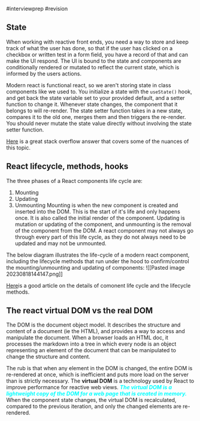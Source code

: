 #interviewprep #revision 

## State
When working with reactive front ends, you need a way to store and keep track of what the user has done, so that if the user has clicked on a checkbox or written test in a form field, you have a record of that and can make the UI respond. The UI is bound to the state and components are conditionally rendered or mutated to reflect the current state, which is informed by the users actions.

Modern react is functional react, so we aren't storing state in class components like we used to. You initialize a state with the `useState()` hook, and get back the state variable set to your provided default, and a setter function to change it. Whenever state changes, the component that it belongs to will re-render. The state setter function takes in a new state, compares it to the old one, merges them and then triggers the re-render. You should never mutate the state value directly without involving the state setter function.

[Here](https://stackoverflow.com/questions/37755997/why-cant-i-directly-modify-a-components-state-really) is a great stack overflow answer that covers some of the nuances of this topic.

## React lifecycle, methods, hooks
The three phases of a React components life cycle are:
1. Mounting
2. Updating
3. Unmounting
Mounting is when the new component is created and inserted into the DOM. This is the start of it's life and only happens once. It is also called the initial render of the component. Updating is mutation or updating of the component, and unmounting is the removal of the component from the DOM. A react component may not always go through every part of this life cycle, as they do not always need to be updated and may not be unmounted.

The below diagram illustrates the life-cycle of a modern react component, including the lifecycle methods that run under the hood to confirm/control the mounting/unmounting and updating of components:
![[Pasted image 20230818144147.png]]

[Here](https://medium.com/codex/the-lifecycle-of-a-react-component-8e01332a068d)is a good article on the details of comonent life cycle and the lifecycle methods.

## The react virtual DOM vs the real DOM
The DOM is the document object model. It describes the structure and content of a document (ie the HTML), and provides a way to access and manipulate the document. When a browser loads an HTML doc, it processes the markdown into a tree in which every node is an object representing an element of the document that can be manipulated to change the structure and content. 

The rub is that when any element in the DOM is changed, the entire DOM is re-rendered at once, which is inefficient and puts more load on the server than is strictly necessary. The **virtual DOM** is a technology used by React to improve performance for reactive web views. <span style="color: cyan; font-weight: bold; font-style: italic;">The virtual DOM is a lightweight copy of the DOM for a web page that is created in memory.</span> When the component state changes, the virtual DOM is recalculated, compared to the previous iteration, and only the changed elements are re-rendered.